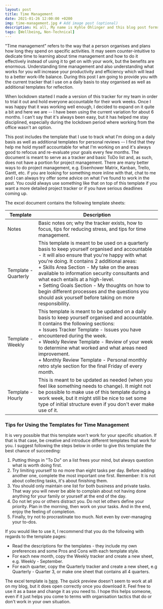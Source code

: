```yaml
---
layout: post
title: Time Management
date: 2021-01-26 12:00:00 +0200
img: time-management.jpg # Add image post (optional)
description: Hi all, My name is Kyhle Öhlinger and this blog post forms part of my personal blog. If you enjoy any of the posts, feel free to reach out and let me know :) 
tags: [Wellbeing, Non-Technical]
---
```



"Time management" refers to the way that a person organises and plans how long they spend on specific activities. It may seem counter-intuitive to dedicate time to learning about time management and how to do it effectively instead of using it to get on with your work, but the benefits are enormous. Understanding time management and also understanding what works for you will increase your productivity and efficiency which will lead to a better work-life balance. During this post I am going to provide you with the current tracker that I use on a daily basis to stay organised as well as additional templates for reflection. 

When lockdown started I made a version of this tracker for my team in order to trial it out and hold everyone accountable for their work weeks. Once I was happy that it was working well enough, I decided to expand on it quite a bit and here we are -- I have been using the current variation for about 6 months. I can't say that it's always been easy, but it has helped me stay disciplined, especially during the lockdown period where working from the office wasn't an option.

This post includes the template that I use to track what I'm doing on a daily basis as well as additional templates for personal reviews -- I find that they help me hold myself accountable for what I'm working on and it's always good to refocus and re-evaluate your goals every few months. The document is meant to serve as a tracker and basic ToDo list and, as such, does not have a portion for project management. There are many better ways to do project management, e.g. Eisenhower Matrix, Kanban, Trello, Gantt, etc. if you are looking for something more inline with that, chat to me and I can always try offer some advice on what I've found to work in the past. You could always use something like that on top of this template if you want a more detailed project tracker or if you have serious deadlines coming up.

The excel document contains the following template sheets:

| Template | Description |
| -- | -- |
| Notes | Basic notes on; why the tracker exists, how to focus, tips for reducing stress, and tips for time management.|
| Template - Quarterly |  This template is meant to be used on a quarterly basis to keep yourself organised and accountable - it will also ensure that you're happy with what you're doing. It contains 2 additional areas: <br/> + Skills Area Section - My take on the areas available to information security consultants and what each entails at a high-level. <br/> + Setting Goals Section - My thoughts on how to begin different processes and the questions you should ask yourself before taking on more responsibility. |
|Template - Weekly	| This template is meant to be updated on a daily basis to keep yourself organised and accountable. It contains the following sections:<br/> + Issues Tracker Template - Issues you have encountered during the week. <br/> + Weekly Review Template - Review of your week to determine what worked and what areas need improvement.<br/> + Monthly Review Template - Personal monthly retro style section for the final Friday of every month. |
|Template - Hourly| This is meant to be updated as needed (when you feel like something needs to change). It might not be possible to make use of this template during a work week, but it might still be nice to set some type of initial structure even if you don't ever make use of it. |

### Tips for Using the Templates for Time Management
It is very possible that this template won't work for your specific situation. If that is that case, be creative and introduce different templates that work for you. I suggest following the steps below in order to give this template the best chance of succeeding:

1. Putting things in "To Do" on a list frees your mind, but always question what is worth doing first.
2. Try limiting yourself to no more than eight tasks per day. Before adding another one, complete the most important one first. Remember: It is not about collecting tasks, it's about finishing them.
3. You should only maintain one list for both business and private tasks. That way you will never be able to complain about not having done anything for your family or yourself at the end of the day.
4. Do not let you or others distract you. Do not let others define your priority. Plan in the morning, then work on your tasks. And in the end, enjoy the feeling of completion.
5. Finally, try not to procrastinate too much. Not even by over-managing your to-dos.

If you would like to use it, I recommend that you do the following with regards to the template pages:

* Read the descriptions for the templates - they include my own preferences and some Pros and Cons with each template style.
* For each new month, copy the Weekly tracker and create a new sheet, e.g. Weekly - September.
* For each quarter, copy the Quarterly tracker and create a new sheet, e.g Quarterly - Quarter 3, or make one sheet that contains all 4 quarters.

The excel template is [here](../assets/excel/time-management.xlsx). The quick preview doesn't seem to work at all on my blog, but it does open correctly once you download it. Feel free to use it as a base and change it as you need to. I hope this helps someone, even if it just helps you come to terms with organisation tactics that do or don't work in your own situation.